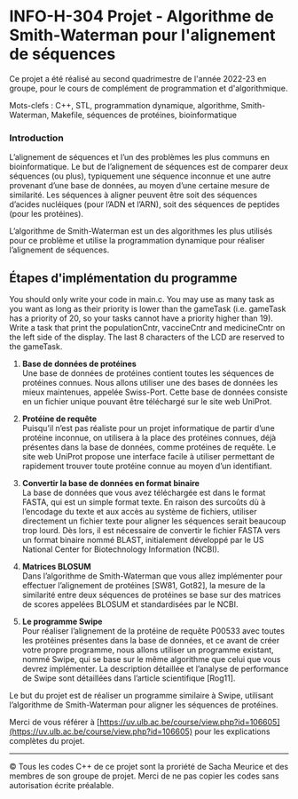# INFO-H-304 Projet - Algorithme de Smith-Waterman pour l'alignement de séquences

Ce projet a été réalisé au second quadrimestre de l'année 2022-23 en groupe, pour le cours de complément de programmation et d'algorithmique.

Mots-clefs : C++, STL, programmation dynamique, algorithme, Smith-Waterman, Makefile, séquences de protéines, bioinformatique

### Introduction

L’alignement de séquences et l’un des problèmes les plus communs en bioinformatique. Le but de l’alignement de séquences est de comparer deux séquences (ou plus), typiquement une séquence inconnue et une autre provenant d’une base de données, au moyen d’une certaine mesure de similarité. Les séquences à aligner peuvent être soit des séquences d’acides nucléiques (pour l’ADN et l’ARN), soit des séquences de peptides (pour les protéines).

L’algorithme de Smith-Waterman est un des algorithmes les plus utilisés pour ce problème et utilise la programmation dynamique pour réaliser l’alignement de séquences.

## Étapes d'implémentation du programme

You should only write your code in main.c. You may use as many task as you want as long as their priority is lower than the gameTask (i.e. gameTask has a priority of 20, so your tasks cannot have a priority higher than 19). Write a task that print the populationCntr, vaccineCntr and medicineCntr on the left side of the display. The last 8 characters of the LCD are reserved to the gameTask.

1. **Base de données de protéines**  
   Une base de données de protéines contient toutes les séquences de protéines connues. Nous allons utiliser une des bases de données les mieux maintenues, appelée Swiss-Port. Cette base de données consiste en un fichier unique pouvant être téléchargé sur le site web UniProt.

2. **Protéine de requête**  
   Puisqu’il n’est pas réaliste pour un projet informatique de partir d’une protéine inconnue, on utilisera à la place des protéines connues, déjà présentes dans la base de données, comme protéines de requête. Le site web UniProt propose une interface facile à utiliser permettant de rapidement trouver toute protéine connue au moyen d’un identifiant.

3. **Convertir la base de données en format binaire**  
   La base de données que vous avez téléchargée est dans le format FASTA, qui est un simple format texte. En raison des surcoûts dù à l’encodage du texte et aux accès au système de fichiers, utiliser directement un fichier texte pour aligner les séquences serait beaucoup trop lourd. Dès lors, il est nécessaire de convertir le fichier FASTA vers un format binaire nommé BLAST, initialement développé par le US National Center for Biotechnology Information (NCBI).

4. **Matrices BLOSUM**  
   Dans l’algorithme de Smith-Waterman que vous allez implémenter pour effectuer l’alignement de protéines [SW81, Got82], la mesure de la similarité entre deux séquences de protéines se base sur des matrices de scores appelées BLOSUM et standardisées par le NCBI.

5. **Le programme Swipe**  
   Pour réaliser l’alignement de la protéine de requête P00533 avec toutes les protéines présentes dans la base de données, et ce avant de créer votre propre programme, nous allons utiliser un programme existant, nommé Swipe, qui se base sur le même algorithme que celui que vous devrez implémenter. La description détaillée et l’analyse de performance de Swipe sont détaillées dans l’article scientifique [Rog11].

Le but du projet est de réaliser un programme similaire à Swipe, utilisant l’algorithme de Smith-Waterman pour aligner les séquences de protéines.



Merci de vous référer à [https://uv.ulb.ac.be/course/view.php?id=106605](https://uv.ulb.ac.be/course/view.php?id=106605) pour les explications complètes du projet.

---

© Tous les codes C++ de ce projet sont la proriété de Sacha Meurice et des membres de son groupe de projet. Merci de ne pas copier les codes sans autorisation écrite préalable.
